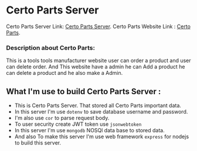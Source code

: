 # Certo Parts Server

Certo Parts Server Link: [Certo Parts Server](https://secret-reaches-23415.herokuapp.com/).
Certo Parts Website Link : [Certo Parts](https://certo-parts.web.app).

### Description about Certo Parts:
This is a tools tools manufacturer website user can order a product and user can delete order. And This website have a admin he can Add a product he can delete a product and he also make a Admin.

## What I'm use to build Certo Parts Server :
- This is Certo Parts Server. That stored all Certo Parts  important data.
- In this server I'm use `dotenv` to save database username and password.
- I'm also use `cor` to parse request body.
- To user security create JWT token use `jsonwebtoken`
- In this server I'm use `mongodb` NOSQl data base to stored data.
- And also To make this server I'm use web framework `express` for nodejs to build this server.
